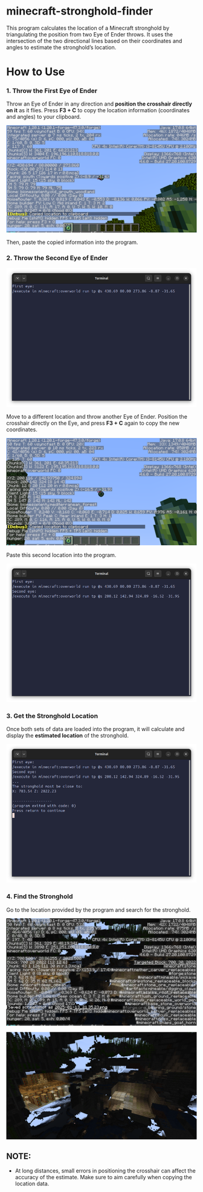 # minecraft-stronghold-finder
This program calculates the location of a Minecraft stronghold by triangulating the position from two Eye of Ender throws. It uses the intersection of the two directional lines based on their coordinates and angles to estimate the stronghold’s location.

# How to Use

### 1. Throw the First Eye of Ender

Throw an Eye of Ender in any direction and **position the crosshair directly on it** as it flies.
Press **F3 + C** to copy the location information (coordinates and angles) to your clipboard.

![fooooo](img/firstThrow.png)

Then, paste the copied information into the program.

### 2. Throw the Second Eye of Ender

![fooooo](img/firstThrowTerminal.png)

Move to a different location and throw another Eye of Ender.
Position the crosshair directly on the Eye, and press **F3 + C** again to copy the new coordinates.

![fooooo](img/secondThrow.png)

Paste this second location into the program.

![fooooo](img/secondThrowTerminal.png)


### 3. Get the Stronghold Location

Once both sets of data are loaded into the program, it will calculate and display the **estimated location** of the stronghold.

![fooooo](img/strongholdTerminal.png)

### 4. Find the Stronghold

Go to the location provided by the program and search for the stronghold.

![fooooo](img/strongholdWithF3.png)

![fooooo](img/stronghold.png)


## NOTE:
- At long distances, small errors in positioning the crosshair can affect the accuracy of the estimate. Make sure to aim carefully when copying the location data.